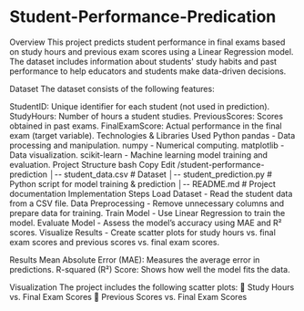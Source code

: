 # Student-Performance-Predication
Overview
This project predicts student performance in final exams based on study hours and previous exam scores using a Linear Regression model. The dataset includes information about students' study habits and past performance to help educators and students make data-driven decisions.

Dataset
The dataset consists of the following features:

StudentID: Unique identifier for each student (not used in prediction).
StudyHours: Number of hours a student studies.
PreviousScores: Scores obtained in past exams.
FinalExamScore: Actual performance in the final exam (target variable).
Technologies & Libraries Used
Python
pandas - Data processing and manipulation.
numpy - Numerical computing.
matplotlib - Data visualization.
scikit-learn - Machine learning model training and evaluation.
Project Structure
bash
Copy
Edit
/student-performance-prediction
│-- student_data.csv         # Dataset
│-- student_prediction.py    # Python script for model training & prediction
│-- README.md                # Project documentation
Implementation Steps
Load Dataset - Read the student data from a CSV file.
Data Preprocessing - Remove unnecessary columns and prepare data for training.
Train Model - Use Linear Regression to train the model.
Evaluate Model - Assess the model’s accuracy using MAE and R² scores.
Visualize Results - Create scatter plots for study hours vs. final exam scores and previous scores vs. final exam scores.

Results
Mean Absolute Error (MAE): Measures the average error in predictions.
R-squared (R²) Score: Shows how well the model fits the data.

Visualization
The project includes the following scatter plots:
📌 Study Hours vs. Final Exam Scores
📌 Previous Scores vs. Final Exam Scores
